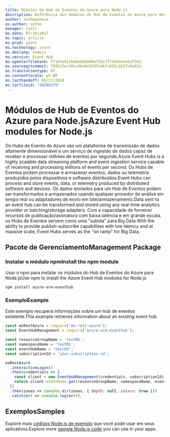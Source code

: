 ```yaml
---
title: Módulos de Hub de Eventos do Azure para Node.js
description: Referência dos módulos do Hub de Eventos do Azure para Node.js
author: sethmanheim
ms.author: sethm
manager: timlt
ms.date: 07/18/2017
ms.topic: article
ms.prod: azure
ms.technology: azure
ms.devlang: nodejs
ms.service: Event Hub
ms.openlocfilehash: ff167e911b68b82b880e792e7ff2649cbe5af342
ms.sourcegitcommit: 75051fec38cc3be4cb7d7cb6fc695c162fc0e91b
ms.translationtype: HT
ms.contentlocale: pt-BR
ms.lasthandoff: 05/17/2018
ms.locfileid: "34260379"
---
```

# <a name="azure-event-hub-modules-for-nodejs"></a><span data-ttu-id="31f0b-103">Módulos de Hub de Eventos do Azure para Node.js</span><span class="sxs-lookup"><span data-stu-id="31f0b-103">Azure Event Hub modules for Node.js</span></span>

<span data-ttu-id="31f0b-104">Os Hubs de Evento do Azure são um plataforma de transmissão de dados altamente dimensionável e um serviço de ingestão de dados capaz de receber e processar milhões de eventos por segundo.</span><span class="sxs-lookup"><span data-stu-id="31f0b-104">Azure Event Hubs is a highly scalable data streaming platform and event ingestion service capable of receiving and processing millions of events per second.</span></span> <span data-ttu-id="31f0b-105">Os Hubs de Eventos podem processar e armazenar eventos, dados ou telemetria produzidos pelos dispositivos e software distribuídos.</span><span class="sxs-lookup"><span data-stu-id="31f0b-105">Event Hubs can process and store events, data, or telemetry produced by distributed software and devices.</span></span> <span data-ttu-id="31f0b-106">Os dados enviados para um Hub de Eventos podem ser transformados e armazenados usando qualquer provedor de análise em tempo real ou adaptadores de envio em lote/armazenamento.</span><span class="sxs-lookup"><span data-stu-id="31f0b-106">Data sent to an event hub can be transformed and stored using any real-time analytics provider or batching/storage adapters.</span></span> <span data-ttu-id="31f0b-107">Com a capacidade de fornecer recursos de publicação/assinatura com baixa latência e em grande escala, os Hubs de Eventos servem como uma "subida" para Big Data.</span><span class="sxs-lookup"><span data-stu-id="31f0b-107">With the ability to provide publish-subscribe capabilities with low latency and at massive scale, Event Hubs serves as the "on ramp" for Big Data.</span></span>

## <a name="management-package"></a><span data-ttu-id="31f0b-108">Pacote de Gerenciamento</span><span class="sxs-lookup"><span data-stu-id="31f0b-108">Management Package</span></span>

### <a name="install-the-npm-module"></a><span data-ttu-id="31f0b-109">Instalar o módulo npm</span><span class="sxs-lookup"><span data-stu-id="31f0b-109">Install the npm module</span></span> 

<span data-ttu-id="31f0b-110">Usar o npm para instalar os módulos do Hub de Eventos do Azure para Node.js</span><span class="sxs-lookup"><span data-stu-id="31f0b-110">Use npm to install the Azure Event Hub modules for Node.js</span></span>

```bash
npm install azure-arm-eventhub
```

### <a name="example"></a><span data-ttu-id="31f0b-111">Exemplo</span><span class="sxs-lookup"><span data-stu-id="31f0b-111">Example</span></span>

<span data-ttu-id="31f0b-112">Este exemplo recupera informações sobre um hub de eventos existente.</span><span class="sxs-lookup"><span data-stu-id="31f0b-112">This example retrieves information about an existing event hub.</span></span>

```javascript
const msRestAzure = require('ms-rest-azure');
const EventHubManagement = require('azure-arm-eventhub');

const resourceGroupName = 'testRG';
const namespaceName = 'testNS';
const eventHubName = 'testEH';
const subscriptionId = 'your-subscription-id';

msRestAzure
  .interactiveLogin()
  .then(credentials => {
    const client = new EventHubManagement(credentials, subscriptionId);
    return client.eventHubs.get(resourceGroupName, namespaceName, eventHubName);
  })
  .then(zones => console.dir(zones, { depth: null, colors: true }))
  .catch(err => console.log(err));
```

## <a name="samples"></a><span data-ttu-id="31f0b-113">Exemplos</span><span class="sxs-lookup"><span data-stu-id="31f0b-113">Samples</span></span>

<span data-ttu-id="31f0b-114">Explore mais [códigos Node.js de exemplo](https://azure.microsoft.com/resources/samples/?platform=nodejs) que você pode usar em seus aplicativos.</span><span class="sxs-lookup"><span data-stu-id="31f0b-114">Explore more [sample Node.js code](https://azure.microsoft.com/resources/samples/?platform=nodejs) you can use in your apps.</span></span>
